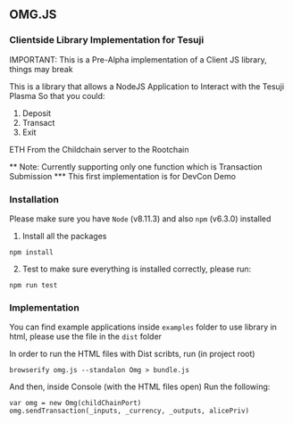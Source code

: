 ## OMG.JS 
### Clientside Library Implementation for Tesuji 

IMPORTANT: This is a Pre-Alpha implementation of a Client JS library, things may break

This is a library that allows a NodeJS Application to Interact with the Tesuji Plasma
So that you could:

1. Deposit
2. Transact
3. Exit

ETH From the Childchain server to the Rootchain

** Note: Currently supporting only one function which is Transaction Submission
*** This first implementation is for DevCon Demo

### Installation

Please make sure you have `Node` (v8.11.3) and also `npm` (v6.3.0) installed
1. Install all the packages
```
npm install
```
2. Test to make sure everything is installed correctly, please run:

```
npm run test
```

### Implementation

You can find example applications inside `examples` folder
to use library in html, please use the file in the `dist` folder

In order to run the HTML files with Dist scribts, run (in project root)
```
browserify omg.js --standalon Omg > bundle.js
```
And then, inside Console (with the HTML files open) Run the following:
```
var omg = new Omg(childChainPort)
omg.sendTransaction(_inputs, _currency, _outputs, alicePriv)
```